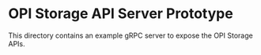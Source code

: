 # OPI Storage API Server Prototype

This directory contains an example gRPC server to expose the OPI Storage APIs.
